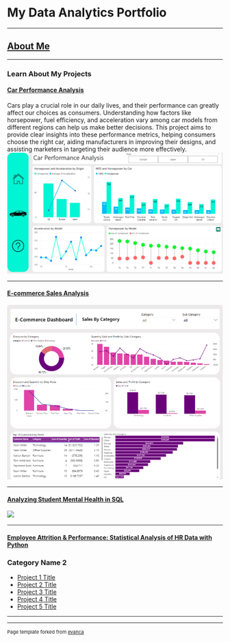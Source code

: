# My Data Analytics Portfolio



---

## [About Me](/aboutme.md)



---

### Learn About My Projects 
#### [Car Performance Analysis](https://github.com/Shahlaliquat/Car-Performance-Power-BI-Project)

Cars play a crucial role in our daily lives, and their performance can greatly affect our choices as consumers. Understanding how factors like horsepower, fuel efficiency, and acceleration vary among car models from different regions can help us make better decisions. This project aims to provide clear insights into these performance metrics, helping consumers choose the right car, aiding manufacturers in improving their designs, and assisting marketers in targeting their audience more effectively.
<img src="https://github.com/Shahlaliquat/shahlaliaquat.github.io/blob/master/images/Car%20performnance.png?raw=true"/>

---
#### [E-commerce Sales Analysis](https://github.com/Shahlaliquat/E-commerce-Power-BI-Dashboard)
<img src="https://github.com/Shahlaliquat/shahlaliaquat.github.io/blob/master/images/E%20commerce%20sales.png?raw=true"/>

---
#### [Analyzing Student Mental Health in SQL](https://github.com/Shahlaliquat/Analyzing-students-mental-health-in-SQL)
<img src="images/dummy_thumbnail.jpg?raw=true"/>

---
#### [Employee Attrition & Performance: Statistical Analysis of HR Data with Python](https://github.com/Shahlaliquat/IBM-HR-Employee-Attrition-and-Performance)

### Category Name 2

- [Project 1 Title](http://example.com/)
- [Project 2 Title](http://example.com/)
- [Project 3 Title](http://example.com/)
- [Project 4 Title](http://example.com/)
- [Project 5 Title](http://example.com/)

---




---
<p style="font-size:11px">Page template forked from <a href="https://github.com/evanca/quick-portfolio">evanca</a></p>
<!-- Remove above link if you don't want to attibute -->

